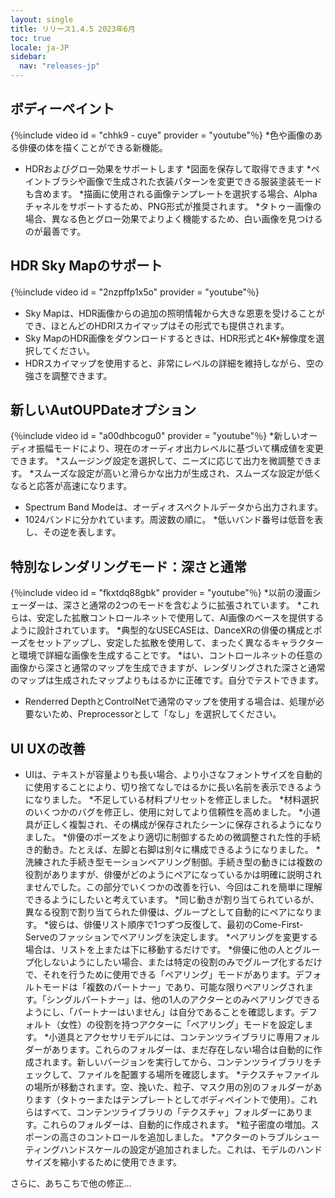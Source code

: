```yaml
---
layout: single
title: リリース1.4.5 2023年6月
toc: true
locale: ja-JP
sidebar:
  nav: "releases-jp"
---
```


## ボディーペイント
{％include video id = "chhk9  -  cuye" provider = "youtube"％}
*色や画像のある俳優の体を描くことができる新機能。
* HDRおよびグロー効果をサポートします
*図面を保存して取得できます
*ペイントブラシや画像で生成された衣装パターンを変更できる服装塗装モードも含めます。
*描画に使用される画像テンプレートを選択する場合、Alphaチャネルをサポートするため、PNG形式が推奨されます。
*タトゥー画像の場合、異なる色とグロー効果でよりよく機能するため、白い画像を見つけるのが最善です。


## HDR Sky Mapのサポート
{％include video id = "2nzpffp1x5o" provider = "youtube"％}
* Sky Mapは、HDR画像からの追加の照明情報から大きな恩恵を受けることができ、ほとんどのHDRIスカイマップはその形式でも提供されます。
* Sky MapのHDR画像をダウンロードするときは、HDR形式と4K+解像度を選択してください。
* HDRスカイマップを使用すると、非常にレベルの詳細を維持しながら、空の強さを調整できます。


## 新しいAutOUPDateオプション
{％include video id = "a00dhbcogu0" provider = "youtube"％}
*新しいオーディオ振幅モードにより、現在のオーディオ出力レベルに基づいて構成値を変更できます。
    *スムージング設定を選択して、ニーズに応じて出力を微調整できます。
    *スムーズな設定が高いと滑らかな出力が生成され、スムーズな設定が低くなると応答が高速になります。
* Spectrum Band Modeは、オーディオスペクトルデータから出力されます。
* 1024バンドに分かれています。周波数の順に。
*低いバンド番号は低音を表し、その逆を表します。


## 特別なレンダリングモード：深さと通常
{％include video id = "fkxtdq88gbk" provider = "youtube"％}
*以前の漫画シェーダーは、深さと通常の2つのモードを含むように拡張されています。
*これらは、安定した拡散コントロールネットで使用して、AI画像のベースを提供するように設計されています。
*典型的なUSECASEは、DanceXRの俳優の構成とポーズをセットアップし、安定した拡散を使用して、まったく異なるキャラクターと環境で詳細な画像を生成することです。
*はい、コントロールネットの任意の画像から深さと通常のマップを生成できますが、レンダリングされた深さと通常のマップは生成されたマップよりもはるかに正確です。自分でテストできます。
* Renderred DepthとControlNetで通常のマップを使用する場合は、処理が必要ないため、Preprocessorとして「なし」を選択してください。


## UI UXの改善
* UIは、テキストが容量よりも長い場合、より小さなフォントサイズを自動的に使用することにより、切り捨てなしではるかに長い名前を表示できるようになりました。
*不足している材料プリセットを修正しました。
*材料選択のいくつかのバグを修正し、使用に対してより信頼性を高めました。
*小道具が正しく複製され、その構成が保存されたシーンに保存されるようになりました。
*俳優のポーズをより適切に制御するための微調整された性的手続き的動き。たとえば、左脚と右脚は別々に構成できるようになりました。
*洗練された手続き型モーションペアリング制御。手続き型の動きには複数の役割がありますが、俳優がどのようにペアになっているかは明確に説明されませんでした。この部分でいくつかの改善を行い、今回はこれを簡単に理解できるようにしたいと考えています。
    *同じ動きが割り当てられているが、異なる役割で割り当てられた俳優は、グループとして自動的にペアになります。
    *彼らは、俳優リスト順序で1つずつ反復して、最初のCome-First-Serveのファッションでペアリングを決定します。
    *ペアリングを変更する場合は、リストを上または下に移動するだけです。
    *俳優に他の人とグループ化しないようにしたい場合、または特定の役割のみでグループ化するだけで、それを行うために使用できる「ペアリング」モードがあります。デフォルトモードは「複数のパートナー」であり、可能な限りペアリングされます。「シングルパートナー」は、他の1人のアクターとのみペアリングできるようにし、「パートナーはいません」は自分であることを確認します。デフォルト（女性）の役割を持つアクターに「ペアリング」モードを設定します。
*小道具とアクセサリモデルには、コンテンツライブラリに専用フォルダーがあります。これらのフォルダーは、まだ存在しない場合は自動的に作成されます。新しいバージョンを実行してから、コンテンツライブラリをチェックして、ファイルを配置する場所を確認します。
*テクスチャファイルの場所が移動されます。空、挽いた、粒子、マスク用の別のフォルダーがあります（タトゥーまたはテンプレートとしてボディペイントで使用）。これらはすべて、コンテンツライブラリの「テクスチャ」フォルダーにあります。これらのフォルダーは、自動的に作成されます。
*粒子密度の増加。スポーンの高さのコントロールを追加しました。
*アクターのトラブルシューティングハンドスケールの設定が追加されました。これは、モデルのハンドサイズを縮小するために使用できます。

さらに、あちこちで他の修正...